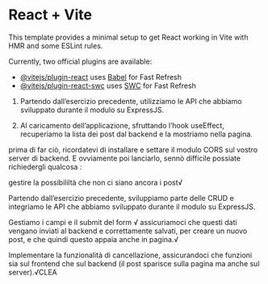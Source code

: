 # React + Vite

This template provides a minimal setup to get React working in Vite with HMR and some ESLint rules.

Currently, two official plugins are available:

- [@vitejs/plugin-react](https://github.com/vitejs/vite-plugin-react/blob/main/packages/plugin-react/README.md) uses [Babel](https://babeljs.io/) for Fast Refresh
- [@vitejs/plugin-react-swc](https://github.com/vitejs/vite-plugin-react-swc) uses [SWC](https://swc.rs/) for Fast Refresh


<!-- Esercizio -->
<!-- Parte 1 -->
1. Partendo dall’esercizio precedente, utilizziamo le API che abbiamo sviluppato durante il modulo su ExpressJS.

2. Al caricamento dell’applicazione, sfruttando l’hook useEffect, recuperiamo la lista dei post dal backend e la mostriamo nella pagina.

<!-- Note -->
prima di far ciò, ricordatevi di installare e settare il modulo CORS sul vostro server di backend.
E ovviamente poi lanciarlo, sennò difficile possiate richiedergli qualcosa :

<!-- BONUS: -->
gestire la possibililtà che non ci siano ancora i post√


<!-- Parte 2  -->

<!-- Esercizio -->

Partendo dall’esercizio precedente, sviluppiamo parte delle CRUD e integriamo le API che abbiamo sviluppato durante il modulo su ExpressJS.

Gestiamo i campi e il submit del form √
assicuriamoci che questi dati vengano inviati al backend e correttamente salvati, per creare un nuovo post, e che quindi questo appaia anche in pagina.√


<!-- BONUS: -->
Implementare la funzionalità di cancellazione, assicurandoci che funzioni sia sul frontend che sul backend (il post sparisce sulla pagina ma anche sul server).√CLEA